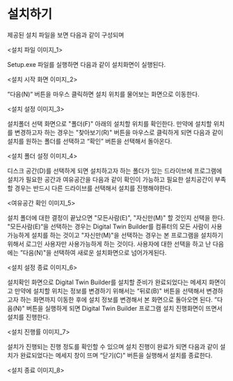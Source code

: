 # 설치하기

제공된 설치 파일을 보면 다음과 같이 구성되며

<설치 파일 이미지\_1>

Setup.exe 파일를 실행하면 다음과 같이 설치화면이 실행된다.

<설치 시작 화면 이미지\_2>

“다음(N)“ 버튼을 마우스 클릭하면 설치 위치를 물어보는 화면으로 이동한다.

<설치 설정 이미지\_3>

설치폴더 선택 화면으로 "폴더(F)" 아래의 설치할 위치를 확인한다. 만약에 설치할 위치를 변경하고자 하는 경우는 "찾아보기(R)" 버튼을 마우스로 클릭하게 되면 다음과 같이 설치를 원하는 폴더를 선택하고 “확인” 버튼을 선택해서 돌아온다.

<설치 폴더 설정 이미지\_4>

디스크 공간(D)를 선택하게 되면 설치하고자 하는 폴더가 있는 드라이브에 프로그램에 설치가 필요한 공간과 여유공간을 다음과 같이 확인이 가능하고 필요한 설치공간이 부족할 경우는 반드시 다른 드라이브를 선택해서 설치를 진행해야한다.

<여유공간 확인 이미지\_5>

설치 폴더에 대한 결정이 끝났으면 "모든사람(E)", "자신만(M)" 할 것인지 선택을 한다. "모든사람(E)“을 선택하는 경우는 Digital Twin Builder를 컴퓨터의 모든 사람이 사용가능하게 설치를 하는 것이고 "자신만(M)"을 선택하는 경우는 본 프로그램을 설치하기 위해서 로그인 사용자만 사용가능하게 하는 것이다. 사용자에 대한 선택을 하고 난 다음에는 ”다음(N)"을 선택하여 새로운 설치화면으로 넘어가게된다.

<설치 설정 종료 이미지\_6>

설치확인 화면으로 Digital Twin Builder를 설치할 준비가 완료되었다는 메세지 화면이고 만약에 설치할 위치는 정보를 변경하기 위해서는 “뒤로(B)" 버튼을 선택해서 변경하고자 하는 화면까지 이동한 후에 설치 정보를 변경해서 본 화면으로 돌아오면 된다. ”다음(N)" 버튼을 실행하게 되면 Digital Twin Builder 프로그램 설치 진행화면이 뜨면서 설치를 진행한다.

<설치 진행률 이미지\_7>

설치가 진행되는 진행 정도를 확인할 수 있으며 설치 진행이 완료가 되면 다음과 같이 설치가 완료되었다는 메세지 창이 뜨며 “닫기(C)" 버튼을 실행해서 설치를 종료한다.

<설치 종료 이미지\_8>
